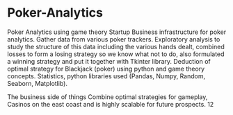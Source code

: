 # Poker-Analytics
Poker Analytics using game theory
Startup 
Business infrastructure for poker analytics. 
Gather data from various poker trackers. 
Exploratory analysis to study the structure of this data including the various hands dealt, combined losses to form a losing strategy so we know what not to do, also formulated a winning strategy and put it together with Tkinter library.
Deduction of optimal strategy for Blackjack (poker) using python and game theory concepts.
Statistics, python libraries used (Pandas, Numpy, Random, Seaborn, Matplotlib).

The business side of things
Combine optimal strategies for gameplay, Casinos on the east coast and is highly scalable for future prospects. 
12
